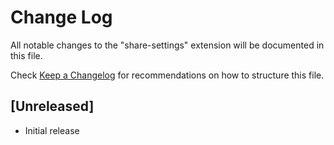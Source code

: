 # Change Log
All notable changes to the "share-settings" extension will be documented in this file.

Check [Keep a Changelog](http://keepachangelog.com/) for recommendations on how to structure this file.

## [Unreleased]
- Initial release